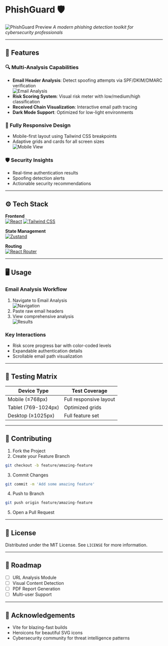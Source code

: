 # PhishGuard 🛡️

![PhishGuard Preview](https://via.placeholder.com/800x400.png?text=PhishGuard+Dashboard+Preview "Dashboard Preview")
*A modern phishing detection toolkit for cybersecurity professionals*

---

## 🚀 Features

### 🔍 Multi-Analysis Capabilities
- **Email Header Analysis**: Detect spoofing attempts via SPF/DKIM/DMARC verification  
![Email Analysis](https://via.placeholder.com/400x250.png?text=Email+Analysis+Interface "Email Analysis Interface")
- **Risk Scoring System**: Visual risk meter with low/medium/high classification  
- **Received Chain Visualization**: Interactive email path tracing
- **Dark Mode Support**: Optimized for low-light environments

### 📱 Fully Responsive Design
- Mobile-first layout using Tailwind CSS breakpoints  
- Adaptive grids and cards for all screen sizes  
![Mobile View](https://via.placeholder.com/200x400.png?text=Mobile+View "Responsive Design")

### 🛡️ Security Insights
- Real-time authentication results
- Spoofing detection alerts
- Actionable security recommendations

---

## ⚙️ Tech Stack

**Frontend**  
[![React](https://img.shields.io/badge/React-20232A?style=flat&logo=react)](https://react.dev/)
[![Tailwind CSS](https://img.shields.io/badge/Tailwind_CSS-38B2AC?style=flat&logo=tailwind-css)](https://tailwindcss.com/)

**State Management**  
[![Zustand](https://img.shields.io/badge/Zustand-3C3C3C?style=flat)](https://zustand-demo.pmnd.rs/)

**Routing**  
[![React Router](https://img.shields.io/badge/React_Router-CA4245?style=flat&logo=react-router)](https://reactrouter.com/)

---

## 🖥️ Usage

### Email Analysis Workflow
1. Navigate to Email Analysis  
![Navigation](https://via.placeholder.com/600x150.png?text=Scan+Email+Button "Navigation Buttons")
2. Paste raw email headers
3. View comprehensive analysis  
![Results](https://via.placeholder.com/600x400.png?text=Analysis+Results "Analysis Results")

### Key Interactions
- Risk score progress bar with color-coded levels
- Expandable authentication details
- Scrollable email path visualization

---

## 🧪 Testing Matrix

| Device Type       | Test Coverage          |
|-------------------|------------------------|
| Mobile (≤768px)   | Full responsive layout |
| Tablet (769-1024px)| Optimized grids       |
| Desktop (≥1025px) | Full feature set       |

---

## 🤝 Contributing

1. Fork the Project
2. Create your Feature Branch
```bash
git checkout -b feature/amazing-feature
```
3. Commit Changes
```bash
git commit -m 'Add some amazing feature'
```
4. Push to Branch
```bash
git push origin feature/amazing-feature
```
5. Open a Pull Request

---

## 📄 License

Distributed under the MIT License. See `LICENSE` for more information.

---

## 🎯 Roadmap

- [ ] URL Analysis Module
- [ ] Visual Content Detection
- [ ] PDF Report Generation
- [ ] Multi-user Support

---

## 🙏 Acknowledgements

- Vite for blazing-fast builds
- Heroicons for beautiful SVG icons
- Cybersecurity community for threat intelligence patterns

```